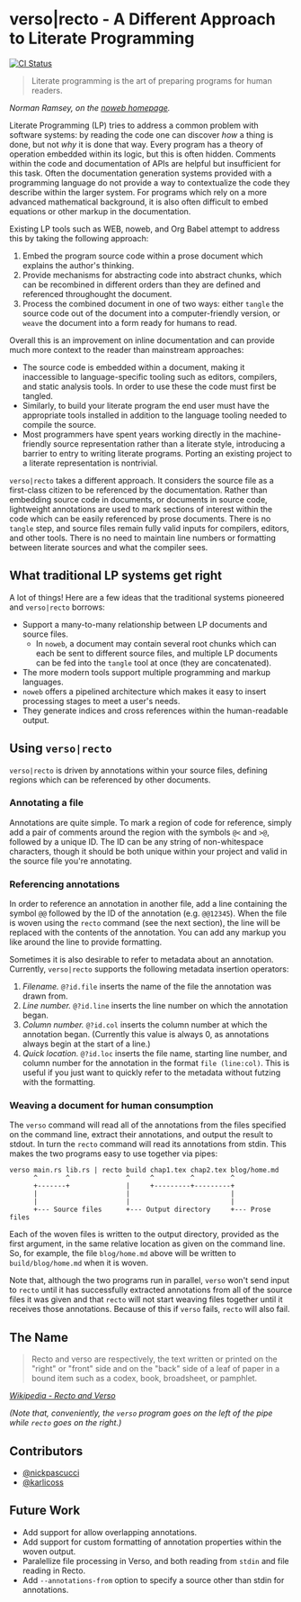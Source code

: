 # verso|recto - A Different Approach to Literate Programming

[![CI Status](https://github.com/nickpascucci/verso/workflows/Rust/badge.svg)](https://github.com/nickpascucci/verso/actions)

> Literate programming is the art of preparing programs for human readers.

_Norman Ramsey, on the [noweb homepage](https://www.cs.tufts.edu/~nr/noweb/)._

Literate Programming (LP) tries to address a common problem with software systems: by reading the
code one can discover _how_ a thing is done, but not _why_ it is done that way. Every program has a
theory of operation embedded within its logic, but this is often hidden. Comments within the code
and documentation of APIs are helpful but insufficient for this task. Often the documentation
generation systems provided with a programming language do not provide a way to contextualize the
code they describe within the larger system. For programs which rely on a more advanced mathematical
background, it is also often difficult to embed equations or other markup in the documentation.

Existing LP tools such as WEB, noweb, and Org Babel attempt to address this by taking the following
approach:

1. Embed the program source code within a prose document which explains the author's thinking.
2. Provide mechanisms for abstracting code into abstract chunks, which can be recombined in
   different orders than they are defined and referenced throughought the document.
3. Process the combined document in one of two ways: either `tangle` the source code out of the
   document into a computer-friendly version, or `weave` the document into a form ready for humans
   to read.

Overall this is an improvement on inline documentation and can provide much more context to the
reader than mainstream approaches:

- The source code is embedded within a document, making it inaccessible to language-specific tooling
  such as editors, compilers, and static analysis tools. In order to use these the code must first
  be tangled.
- Similarly, to build your literate program the end user must have the appropriate tools installed
  in addition to the language tooling needed to compile the source.
- Most programmers have spent years working directly in the machine-friendly source representation
  rather than a literate style, introducing a barrier to entry to writing literate programs. Porting
  an existing project to a literate representation is nontrivial.

`verso|recto` takes a different approach. It considers the source file as a first-class citizen to
be referenced by the documentation. Rather than embedding source code in documents, or documents in
source code, lightweight annotations are used to mark sections of interest within the code which can
be easily referenced by prose documents. There is no `tangle` step, and source files remain fully
valid inputs for compilers, editors, and other tools. There is no need to maintain line numbers or
formatting between literate sources and what the compiler sees.

## What traditional LP systems get right

A lot of things! Here are a few ideas that the traditional systems pioneered and `verso|recto`
borrows:

- Support a many-to-many relationship between LP documents and source files.
  - In `noweb`, a document may contain several root chunks which can each be sent to different
    source files, and multiple LP documents can be fed into the `tangle` tool at once (they are
    concatenated).
- The more modern tools support multiple programming and markup languages.
- `noweb` offers a pipelined architecture which makes it easy to insert processing stages to meet a
  user's needs.
- They generate indices and cross references within the human-readable output.

## Using `verso|recto`

`verso|recto` is driven by annotations within your source files, defining regions which can be
referenced by other documents.

### Annotating a file

Annotations are quite simple. To mark a region of code for reference, simply add a pair of comments
around the region with the symbols `@<` and `>@`, followed by a unique ID. The ID can be any string
of non-whitespace characters, though it should be both unique within your project and valid in the
source file you're annotating.

### Referencing annotations

In order to reference an annotation in another file, add a line containing the symbol `@@` followed
by the ID of the annotation (e.g. `@@12345`). When the file is woven using the `recto` command (see
the next section), the line will be replaced with the contents of the annotation. You can add any
markup you like around the line to provide formatting.

Sometimes it is also desirable to refer to metadata about an annotation. Currently, `verso|recto`
supports the following metadata insertion operators:

1. _Filename._ `@?id.file` inserts the name of the file the annotation was drawn from.
2. _Line number._ `@?id.line` inserts the line number on which the annotation began.
3. _Column number._ `@?id.col` inserts the column number at which the annotation began. (Currently
   this value is always 0, as annotations always begin at the start of a line.)
4. _Quick location._ `@?id.loc` inserts the file name, starting line number, and column number for
   the annotation in the format `file (line:col)`. This is useful if you just want to quickly refer
   to the metadata without futzing with the formatting.

### Weaving a document for human consumption

The `verso` command will read all of the annotations from the files specified on the command line,
extract their annotations, and output the result to stdout. In turn the `recto` command will read
its annotations from stdin. This makes the two programs easy to use together via pipes:

```
verso main.rs lib.rs | recto build chap1.tex chap2.tex blog/home.md
      ^       ^              ^     ^         ^         ^
      +-------+              |     +---------+---------+
      |                      |                         |
      |                      |                         |
      +--- Source files      +--- Output directory     +--- Prose files
```

Each of the woven files is written to the output directory, provided as the first argument, in the
same relative location as given on the command line. So, for example, the file `blog/home.md` above
will be written to `build/blog/home.md` when it is woven.

Note that, although the two programs run in parallel, `verso` won't send input to `recto` until it
has successfully extracted annotations from all of the source files it was given and that `recto`
will not start weaving files together until it receives those annotations. Because of this if
`verso` fails, `recto` will also fail.

## The Name

> Recto and verso are respectively, the text written or printed on the "right" or "front" side and
> on the "back" side of a leaf of paper in a bound item such as a codex, book, broadsheet, or
> pamphlet.

_[Wikipedia - Recto and Verso](https://en.wikipedia.org/wiki/Recto_and_verso)_

_(Note that, conveniently, the `verso` program goes on the left of the pipe while `recto` goes on
the right.)_

## Contributors

- [@nickpascucci](https://github.com/nickpascucci/)
- [@karlicoss](https://github.com/karlicoss/)

## Future Work

- Add support for allow overlapping annotations.
- Add support for custom formatting of annotation properties within the woven output.
- Paralellize file processing in Verso, and both reading from `stdin` and file reading in Recto.
- Add `--annotations-from` option to specify a source other than stdin for annotations.
